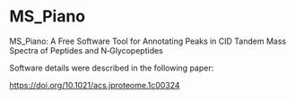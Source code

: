 # MS_Piano
MS_Piano: A Free Software Tool for Annotating Peaks in CID Tandem Mass Spectra of Peptides and N‐Glycopeptides

Software details were described in the following paper:

https://doi.org/10.1021/acs.jproteome.1c00324


